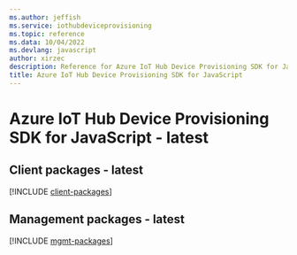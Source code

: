 ```yaml
---
ms.author: jeffish
ms.service: iothubdeviceprovisioning
ms.topic: reference
ms.data: 10/04/2022
ms.devlang: javascript
author: xirzec
description: Reference for Azure IoT Hub Device Provisioning SDK for JavaScript
title: Azure IoT Hub Device Provisioning SDK for JavaScript
---
```

# Azure IoT Hub Device Provisioning SDK for JavaScript - latest

## Client packages - latest
[!INCLUDE [client-packages](iot-hub-device-provisioning-client-index.md)]
## Management packages - latest
[!INCLUDE [mgmt-packages](iot-hub-device-provisioning-mgmt-index.md)]